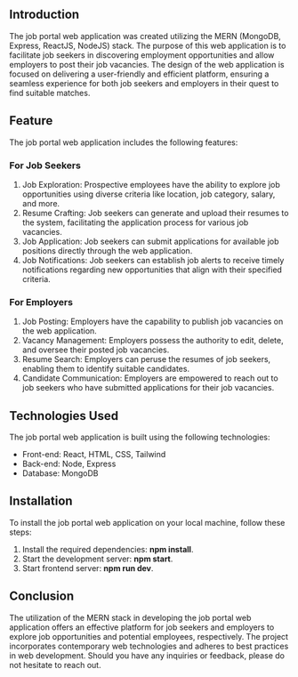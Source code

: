 ## Introduction

The job portal web application was created utilizing the MERN (MongoDB, Express, ReactJS, NodeJS) stack. The purpose of this web application is to facilitate job seekers in discovering employment opportunities and allow employers to post their job vacancies. The design of the web application is focused on delivering a user-friendly and efficient platform, ensuring a seamless experience for both job seekers and employers in their quest to find suitable matches.

## Feature

The job portal web application includes the following features:

### For Job Seekers

1. Job Exploration: Prospective employees have the ability to explore job opportunities using diverse criteria like location, job category, salary, and more.
2. Resume Crafting: Job seekers can generate and upload their resumes to the system, facilitating the application process for various job vacancies.
3. Job Application: Job seekers can submit applications for available job positions directly through the web application.
4. Job Notifications: Job seekers can establish job alerts to receive timely notifications regarding new opportunities that align with their specified criteria.


### For Employers

1. Job Posting: Employers have the capability to publish job vacancies on the web application.
2. Vacancy Management: Employers possess the authority to edit, delete, and oversee their posted job vacancies.
3. Resume Search: Employers can peruse the resumes of job seekers, enabling them to identify suitable candidates.
4. Candidate Communication: Employers are empowered to reach out to job seekers who have submitted applications for their job vacancies.

## Technologies Used

The job portal web application is built using the following technologies:

- Front-end: React, HTML, CSS, Tailwind
- Back-end: Node, Express
- Database: MongoDB

## Installation

To install the job portal web application on your local machine, follow these steps:

1. Install the required dependencies: **npm install**.
2. Start the development server: **npm start**.
3. Start frontend server: **npm run dev**.

## Conclusion

The utilization of the MERN stack in developing the job portal web application offers an effective platform for job seekers and employers to explore job opportunities and potential employees, respectively. The project incorporates contemporary web technologies and adheres to best practices in web development. Should you have any inquiries or feedback, please do not hesitate to reach out.